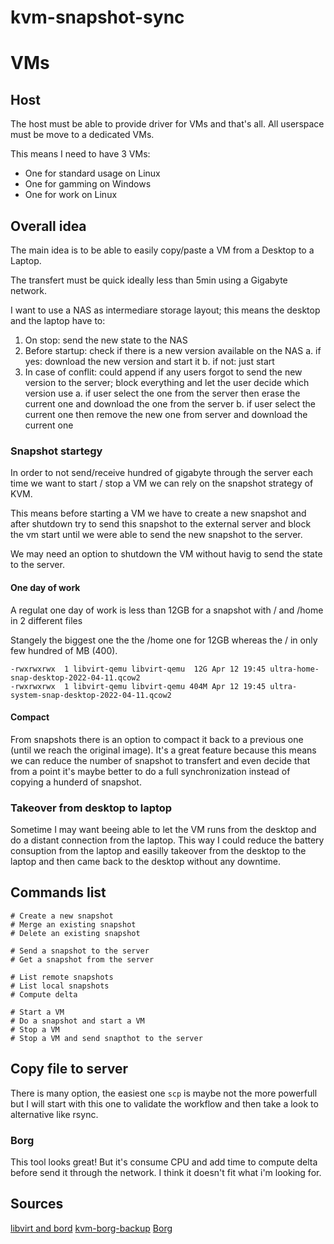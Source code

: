 # kvm-snapshot-sync

# VMs

## Host

The host must be able to provide driver for VMs and that's all.
All userspace must be move to a dedicated VMs.

This means I need to have 3 VMs:
* One for standard usage on Linux
* One for gamming on Windows
* One for work on Linux

## Overall idea
The main idea is to be able to easily copy/paste a VM from a Desktop to a Laptop.

The transfert must be quick ideally less than 5min using a Gigabyte network.

I want to use a NAS as intermediare storage layout; this means the desktop and the laptop have to:
1. On stop: send the new state to the NAS
2. Before startup: check if there is a new version available on the NAS
        a. if yes: download the new version and start it
        b. if not: just start
3. In case of conflit: could append if any users forgot to send the new version to the server; block everything and let the user decide which version use
        a. if user select the one from the server then erase the current one and download the
one from the server
        b. if user select the current one then remove the new one from server and download the current one

### Snapshot startegy
In order to not send/receive hundred of gigabyte through the server each time we want to start / stop a VM we can rely on the snapshot
strategy of KVM.

This means before starting a VM we have to create a new snapshot and after shutdown try to send this snapshot to the external server and
block the vm start until we were able to send the new snapshot to the server.

We may need an option to shutdown the VM without havig to send the state to the server.

#### One day of work
A regulat one day of work is less than 12GB for a snapshot with / and /home in 2 different files

Stangely the biggest one the the /home one for 12GB whereas the / in only few hundred of MB (400).

```
-rwxrwxrwx  1 libvirt-qemu libvirt-qemu  12G Apr 12 19:45 ultra-home-snap-desktop-2022-04-11.qcow2
-rwxrwxrwx  1 libvirt-qemu libvirt-qemu 404M Apr 12 19:45 ultra-system-snap-desktop-2022-04-11.qcow2
```

#### Compact

From snapshots there is an option to compact it back to a previous one (until we reach the original image).
It's a great feature because this means we can reduce the number of snapshot to transfert and
even decide that
from a point it's maybe better to do a full synchronization instead of copying a hunderd of snapshot.

### Takeover from desktop to laptop
Sometime I may want beeing able to let the VM runs from the desktop and do a distant connection from the laptop.
This way I could reduce the battery consuption from the laptop and easilly takeover from the desktop to the laptop and then
came back to the desktop without any downtime.


## Commands list

```
# Create a new snapshot
# Merge an existing snapshot
# Delete an existing snapshot

# Send a snapshot to the server
# Get a snapshot from the server

# List remote snapshots
# List local snapshots
# Compute delta

# Start a VM
# Do a snapshot and start a VM
# Stop a VM
# Stop a VM and send snapthot to the server
```

## Copy file to server

There is many option, the easiest one `scp` is maybe not the more powerfull but I will start with this one to validate the workflow and then take a look to alternative like rsync.

### Borg
This tool looks great! But it's consume CPU and add time to compute delta before send it through the network.
I think it doesn't fit what i'm looking for.

## Sources
[libvirt and bord](https://github.com/milkey-mouse/backup-vm)
[kvm-borg-backup](https://github.com/Nozzie/kvm-borg-backup)
[Borg](https://borgbackup.readthedocs.io/en/stable/index.html)
